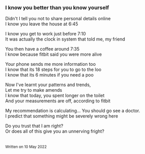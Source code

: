 ### I know you better than you know yourself

Didn't I tell you not to share personal details online<br>
I know you leave the house at 6:45

I know you get to work just before 7:10<br>
It was actually the clock in system that told me, my friend

You then have a coffee around 7:35<br>
I know because fitbit said you were more alive

Your phone sends me more information too<br>
I know that its 18 steps for you to go to the loo<br>
I know that its 6 minutes if you need a poo

Now I've learnt your patterns and trends,<br>
Let me try to make amends<br>
I know that today, you spent longer on the toilet<br>
And your measurements are off, according to fitbit

My recommendation is calculating... You should go see a doctor.<br>
I predict that something might be severely wrong here

Do you trust that I am right?<br>
Or does all of this give you an unnerving fright?<br>
<br>
<br>
<sub>Written on 10 May 2022</sub>
